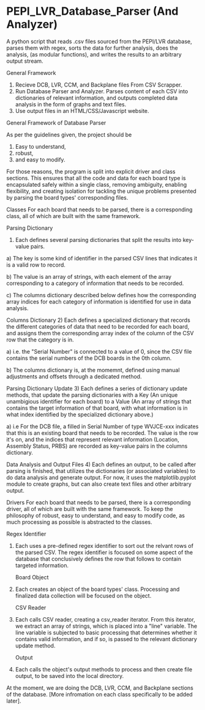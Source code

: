 # PEPI_LVR_Database_Parser (And Analyzer)
A python script that reads .csv files sourced from the PEPI/LVR database, 
parses them with regex, 
sorts the data for further analysis, 
does the analysis, (as modular functions),
and writes the results to an arbitrary output stream.

General Framework
1) Recieve DCB, LVR, CCM, and Backplane files From CSV Scrapper.
2) Run Database Parser and Analyzer. Parses content of each CSV into dictionaries of relevant information,
and outputs completed data analysis in the form of graphs and text files.
3) Use output files in an HTML/CSS/Javascript website.

General Framework of Database Parser

As per the guidelines given, the project should be 
1) Easy to understand,
2) robust,
3) and easy to modify.

For those reasons, the program is split into explicit driver and class sections. 
This ensures that all the code and data for each board type is encapsulated safely within a single class, 
removing ambiguity, enabling flexibility, 
and creating isolation for tackling the unique problems presented by parsing the board types' corresponding files.

Classes
For each board that needs to be parsed, there is a corresponding class, all of which are built with the same framework.

   Parsing Dictionary
1) Each defines several parsing dictionaries that split the results into key-value pairs. 

a) The key is some kind of identifier in the parsed CSV lines that indicates it is a valid row to record.

b) The value is an array of strings, with each element of the array corresponding to a category of information that needs to be recorded.

c) The columns dictionary described below defines how the corresponding array indices for each category of information is identified 
for use in data analysis.
   
   Columns Dictionary
2) Each defines a specialized dictionary that records the different categories of data that need to be recorded for each board,
and assigns them the corresponding array index of the column of the CSV row that the category is in. 

a) i.e. the "Serial Number" is connected to a value of 0, since the CSV file contains the serial numbers of the DCB boards in the 0th column.

b) The columns dictionary is, at the momemnt, defined using manual adjustments and offsets through a dedicated method.
   
   Parsing Dictionary Update
3) Each defines a series of dictionary update methods, that update the parsing dictionaries with a Key (An unique unambigious identifier for each board) to a Value (An array of strings that contains the target information of that board, with what information is in what index identified by the specialized dictionary above.)

a) i.e For the DCB file, a filled in Serial Number of type WVJCE-xxx indicates that this is an existing board that needs to be recorded. The value is the row it's on, and the indices that represent relevant information (Location, Assembly Status, PRBS) are recorded as key-value pairs in the columns dictionary.

   Data Analysis and Output Files
4) Each defines an output, to be called after parsing is finished, that utilizes the dictionaries (or associated variables) to
do data analysis and generate output. For now, it uses the matplotlib.pyplot module to create graphs, but can also create text files and other arbitrary output.

Drivers
For each board that needs to be parsed, there is a corresponding driver, all of which are built with the same framework.
To keep the philosophy of robust, easy to understand, and easy to modify code, as much processing as possible is abstracted to the classes.
  
  Regex Identifier
1) Each uses a pre-defined regex identifier to sort out the relvant rows of the parsed CSV. The regex identifier 
is focused on some aspect of the database that conclusively defines the row that follows to contain targeted information.

   Board Object
2) Each creates an object of the board types' class. Processing and finalized data collection will be focused on
the object.
  
   CSV Reader
3) Each calls CSV reader, creating a csv_reader iterator. From this iterator, we extract an array of strings, which is placed
into a "line" variable. The line variable is subjected to basic processing that determines whether it contains valid information,
and if so, is passed to the relevant dictionary update method.

   Output
4) Each calls the object's output methods to process and then create file output, to be saved into the local directory.

At the moment, we are doing the DCB, LVR, CCM, and Backplane sections of the database.
[More infromation on each class specifically to be added later].
